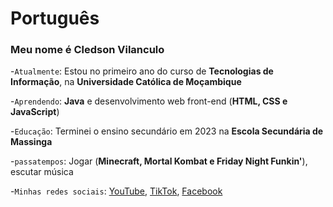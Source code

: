 # Português

### Meu nome é **Cledson Vilanculo**

-`Atualmente`: Estou no primeiro ano do curso de **Tecnologias de Informação**, na **Universidade Católica de Moçambique**

-`Aprendendo`: **Java** e desenvolvimento web front-end (**HTML, CSS e JavaScript**)

-`Educação`: Terminei o ensino secundário em 2023 na **Escola Secundária de Massinga**

-`passatempos`: Jogar (**Minecraft, Mortal Kombat e Friday Night Funkin'**), escutar música

-`Minhas redes sociais`: [YouTube](https://www.youtube.com/@CledsonVilanculoDev), [TikTok](http://tiktok.com/@cledsonvilanculo), [Facebook](https://www.facebook.com/profile.php?id=61562460322508)

<!---
CledsonVilanculo/CledsonVilanculo is a ✨ special ✨ repository because its `README.md` (this file) appears on your GitHub profile.
You can click the Preview link to take a look at your changes.
--->
